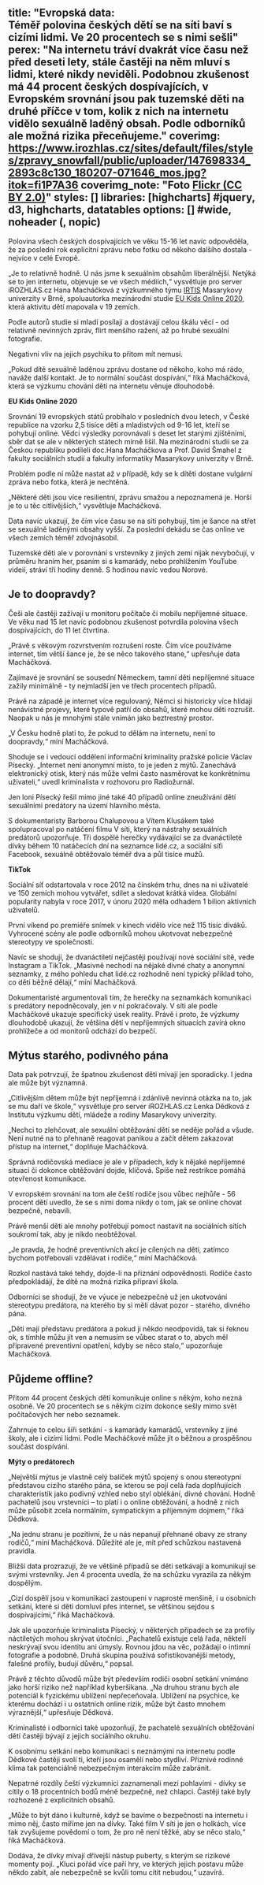 title: "Evropská data:<br>Téměř polovina českých dětí se na síti baví s cizími lidmi. Ve 20 procentech se s nimi sešli"
perex: "Na internetu tráví dvakrát více času než před deseti lety, stále častěji na něm mluví s lidmi, které nikdy neviděli. Podobnou zkušenost má 44 procent českých dospívajících, v Evropském srovnání jsou pak tuzemské děti na druhé příčce v tom, kolik z nich na internetu vidělo sexuálně laděný obsah. Podle odborníků ale možná rizika přeceňujeme."
coverimg: https://www.irozhlas.cz/sites/default/files/styles/zpravy_snowfall/public/uploader/147698334_2893c8c130_180207-071646_mos.jpg?itok=fi1P7A36
coverimg_note: "Foto <a href='https://ctk.cz'>Flickr (CC BY 2.0)</a>"
styles: []
libraries: [highcharts] #jquery, d3, highcharts, datatables
options: [] #wide, noheader (, nopic)
---
Polovina všech českých dospívajících ve věku 15-16 let navíc odpověděla, že za poslední rok explicitní zprávu nebo fotku od někoho dalšího dostala - nejvíce v celé Evropě. 

„Je to relativně hodně. U nás jsme k sexuálním obsahům liberálnější. Netýká se to jen internetu, objevuje se ve všech médiích,“ vysvětluje pro server iROZHLAS.cz Hana Macháčková z výzkumného týmu [IRTIS](https://irtis.muni.cz/) Masarykovy univerzity v Brně, spoluautorka mezinárodní studie [EU Kids Online 2020](https://irtis.muni.cz/news/eu-kids-online-2020-report), která aktivitu dětí mapovala v 19 zemích. 

<wide>
<div id="sexzpravy", class="vysoky">
</div>
</wide>

Podle autorů studie si mladí posílají a dostávají celou škálu věcí - od relativně nevinných zpráv, flirt menšího ražení, až po hrubé sexuální fotografie. 

Negativní vliv na jejich psychiku to přitom mít nemusí. 

„Pokud dítě sexuálně laděnou zprávu dostane od někoho, koho má rádo, naváže další kontakt. Je to normální součást dospívání,“ říká Macháčková, která se výzkumu chování dětí na internetu věnuje dlouhodobě. 

<right>
	<p>
	<b>EU Kids Online 2020</b>
	</p><p>
	Srovnání 19 evropských států probíhalo v posledních dvou letech, v České republice na vzorku 2,5 tisíce dětí a mladistvých od 9-16 let, kteří se pohybují online. Vědci výsledky porovnávali s deset let starými zjištěními, sběr dat se ale v některých státech mírně lišil. Na mezinárodní studii se za Českou republiku podíleli doc.Hana Macháčkova a Prof. David Šmahel z fakulty sociálních studií a fakulty informatiky Masarykovy univerzity v Brně. 
	</p>
</right>

Problém podle ní může nastat až v případě, kdy se k dítěti dostane vulgární zpráva nebo fotka, která je nechtěná.

„Některé děti jsou více resilientní, zprávu smažou a nepoznamená je. Horší je to u těc citlivějších,“ vysvětluje Macháčková.

Data navíc ukazují, že čím více času se na síti pohybují, tím je šance na střet se sexuálně laděnými obsahy vyšší. Za poslední dekádu se čas online ve všech zemích téměř zdvojnásobil. 

Tuzemské děti ale v porovnání s vrstevníky z jiných zemí nijak nevybočují, v průměru hraním her, psaním si s kamarády, nebo prohlížením YouTube videií, stráví tři hodiny denně. S hodinou navíc vedou Norové.

## Je to doopravdy? 

Češi ale častěji zažívají u monitoru počítače či mobilu nepříjemné situace. Ve věku nad 15 let navíc podobnou zkušenost potvrdila polovina všech dospívajících, do 11 let čtvrtina.

„Právě s věkovým rozvrstvením rozrušení roste. Čím více používáme internet, tím větší šance je, že se něco takového stane,“ upřesňuje data Macháčková.

Zajímavé je srovnání se sousední Německem, tamní děti nepříjemné situace zažily minimálně - ty nejmladší jen ve třech procentech případů.

Právě na západě je internet více regulovaný, Němci si historicky více hlídají nenávistné projevy, které typově patří do obsahů, které mohou děti rozrušit. Naopak u nás je mnohými stále vnímán jako beztrestný prostor. 

„V Česku hodně platí to, že pokud to dělám na internetu, není to doopravdy,“ míní Macháčková.

<wide>
<div id="negative", class="vysoky">
</div>
</wide>

Shoduje se i vedoucí oddělení informační kriminality pražské policie Václav Písecký. „Internet není anonymní místo, to je jeden z mýtů. Zanechává elektronický otisk, který nás může velmi často nasměrovat ke konkrétnímu uživateli,“ uvedl kriminalista v rozhovoru pro Radiožurnál.

Jen loni Písecký řešil mimo jiné také 40 případů online zneužívání dětí sexuálními predátory na území hlavního města.

S dokumentaristy Barborou Chalupovou a Vítem Klusákem také spolupracoval po natáčení filmu V síti, který na nástrahy sexuálních predátorů upozorňuje. Tři dospělé herečky vydávající se za dvanáctileté dívky během 10 natáčecích dní na seznamce lidé.cz, a sociální síťi Facebook, sexuálně obtěžovalo téměř dva a půl tisíce mužů.

<left>
	<p>
	<b>TikTok</b>
	</p><p>
	Sociální síť odstartovala v roce 2012 na čínském trhu, dnes na ni uživatelé ve 150 zemích mohou vytvářet, sdílet a sledovat krátká videa. Globální popularity nabyla v roce 2017, v únoru 2020 měla odhadem 1 bilion aktivních uživatelů. 
	</p>
</left>

První víkend po premiéře snímek v kinech vidělo více než 115 tisíc diváků. Vyhrocené scény ale podle odborníků mohou ukotvovat nebezpečné stereotypy ve společnosti. 

Navíc se shodují, že dvanáctiletí nejčastěji používají nové sociální sítě, vede Instagram a TikTok. „Masivně nechodí na nějaké divné chaty a anonymní seznamky, z mého pohledu chat lidé.cz rozhodně není typický příklad toho, co děti běžně dělají,“ míní Macháčková. 

Dokumentaristé argumentovali tím, že herečky na seznamkách komunikaci s predátory nepodněcovaly, jen v ní pokračovaly. V síti ale podle Macháčkové ukazuje specifický úsek reality. Právě i proto, že výzkumy dlouhodobě ukazují, že většina dětí v nepříjemných situacích zavírá okno prohlížeče a od monitorů odchází do bezpečí. 

##  Mýtus starého, podivného pána

Data pak potrvzují, že špatnou zkušenost děti mívají jen sporadicky. I jedna ale může být významná. 

„Citlivějším dětem může být nepříjemná i zdánlivě nevinná otázka na to, jak se mu daří ve škole,“ vysvětluje pro server iROZHLAS.cz Lenka Dědková z Institutu výzkumu dětí, mládeže a rodiny Masarykovy univerzity.

<wide>
<div id="frekvence">
</div>
</wide>

„Nechci to zlehčovat, ale sexuální obtěžování dětí se neděje pořád a všude. Není nutné na to přehnaně reagovat panikou a začít dětem zakazovat přístup na internet,“ doplňuje Macháčková.

Správná rodičovská mediace je ale v případech, kdy k nějaké nepříjemné situaci či dokonce obtěžování dojde, klíčová. Spíše než restrikce pomáhá otevřenost komunikace. 

V evropském srovnání na tom ale čeští rodiče jsou vůbec nejhůře - 56 procent dětí uvedlo, že se s nimi doma nikdy o tom, jak se online chovat bezpečně, nebavili.

Právě menší děti ale mnohy potřebují pomoct nastavit na sociálních sítích soukromí tak, aby je nikdo neobtěžoval. 

„Je pravda, že hodně preventivních akcí je cílených na děti, zatímco bychom potřebovali vzdělávat i rodiče,“ míní Macháčková.

<wide>
<div id="rodice">
</div>
</wide>

Rozkol nastává také tehdy, dojde-li na přiznání odpovědnosti. Rodiče často předpokládájí, že dítě na možná rizika připraví škola. 

Odborníci se shodují, že ve výuce je nebezpečné už jen ukotvování stereotypu predátora, na kterého by si měli dávat pozor - starého, divného pána. 

„Děti mají představu predátora a pokud ji někdo neodpovídá, tak si řeknou ok, s tímhle můžu jít ven a nemusím se vůbec starat o to, abych měl připravené preventivní opatření, kdyby se něco stalo,“ upozorňuje Macháčková.

## Půjdeme offline?

Přitom 44 procent českých dětí komunikuje online s někým, koho nezná osobně. Ve 20 procentech se s někým cizím dokonce sešly mimo svět počítačových her nebo seznamek. 

Zahrnuje to celou šíři setkání - s kamarády kamarádů, vrstevníky z jiné školy, ale i cizími lidmi. Podle Macháčkové může jít o běžnou a prospěšnou součást dospívání.

<left>
	<p>
	<b>Mýty o predátorech</b>
	</p><p>
	„Největší mýtus je vlastně celý balíček mýtů spojený s onou stereotypní představou cizího starého pána, se kterou se pojí celá řada doplňujících charakteristik jako podivný vzhled nebo styl oblékání, divné chování. Hodně pachatelů jsou vrstevníci – to platí i o online obtěžování, a hodně z nich může působit zcela normálním, sympatickým a příjemným dojmem,“ říká Dědková.
	</p>
</left>

„Na jednu stranu je pozitivní, že u nás nepanují přehnané obavy ze strany rodičů,“ míní Macháčková. Důležité ale je, mít před schůzkou nastavená pravidla.

Bližší data prozrazují, že ve většině případů se děti setkávají a komunikují se svými vrstevníky. Jen 4 procenta uvedla, že na schůzku vyrazila za někým dospělým. 

„Cizí dospělí jsou v komunikaci zastoupeni v naprosté menšině, i u osobních setkání, které si děti domluví přes internet, se většinou sejdou s dospívajícími,“ říká Macháčková.

Jak ale upozorňuje kriminalista Písecký, v některých případech se za profily náctiletých mohou skrývat útočníci. „Pachatelů existuje celá řada, někteří neskrývají svou identitu ani úmysly. Rovnou jdou na věc, požádají o intimní fotografie a podobně. Druhá skupina používá sofistikovanější metody, falešné profily, budují důvěru,“ popsal.

<wide>
<div id="setkani", class="vysoky">
</div>
</wide>

Právě z těchto důvodů může být především rodiči osobní setkání vnímáno jako horší riziko než například kyberšikana. „Na druhou stranu bych ale potenciál k fyzickému ublížení nepřeceňovala. Ublížení na psychice, ke kterému dochází i u ostatních online rizik, může být často mnohem výraznější,“ upřesňuje Dědková.

Kriminalisté i odborníci také upozorňují, že pachatelé sexuálních obtěžování dětí častěji bývají z jejich sociálního okruhu.

K osobnímu setkání nebo komunikaci s neznámými na internetu podle Dědkové častěji svolí ti, kteří jsou osamělí nebo stydliví. Příznivé rodinné klima tak potenciálně nebezpečným interakcím může zabránit.

Nepatrné rozdíly čeští výzkumníci zaznamenali mezi pohlavími - dívky se cítily o 18 procentních bodů méně bezpečně, než chlapci. Častěji také byly rozhozené z explicitních obsahů. 

„Může to být dáno i kulturně, když se bavíme o bezpečnosti na internetu i mimo něj, často míříme jen na dívky. Také film V síti je jen o holkách, více tak zvyšujeme povědomí o tom, že pro ně není těžké, aby se něco stalo,“ říká Macháčková. 

Dodáva, že dívky mívají dřívejší nástup puberty, s kterým se rizikové momenty pojí. „Kluci pořád více paří hry, ve kterých jejich postavu může někdo zabít, ale nebezpečně se kvůli tomu cítit nebudou,“ uzavírá.